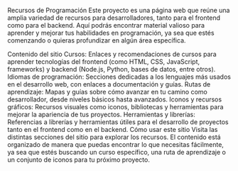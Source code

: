 Recursos de Programación
Este proyecto es una página web que reúne una amplia variedad de recursos para desarrolladores, tanto para el frontend como para el backend. Aquí podrás encontrar material valioso para aprender y mejorar tus habilidades en programación, ya sea que estés comenzando o quieras profundizar en algún área específica.

Contenido del sitio
Cursos: Enlaces y recomendaciones de cursos para aprender tecnologías del frontend (como HTML, CSS, JavaScript, frameworks) y backend (Node.js, Python, bases de datos, entre otros).
Idiomas de programación: Secciones dedicadas a los lenguajes más usados en el desarrollo web, con enlaces a documentación y guías.
Rutas de aprendizaje: Mapas y guías sobre cómo avanzar en tu camino como desarrollador, desde niveles básicos hasta avanzados.
Iconos y recursos gráficos: Recursos visuales como iconos, bibliotecas y herramientas para mejorar la apariencia de tus proyectos.
Herramientas y librerías: Referencias a librerías y herramientas útiles para el desarrollo de proyectos tanto en el frontend como en el backend.
Cómo usar este sitio
Visita las distintas secciones del sitio para explorar los recursos. El contenido está organizado de manera que puedas encontrar lo que necesitas fácilmente, ya sea que estés buscando un curso específico, una ruta de aprendizaje o un conjunto de iconos para tu próximo proyecto.
